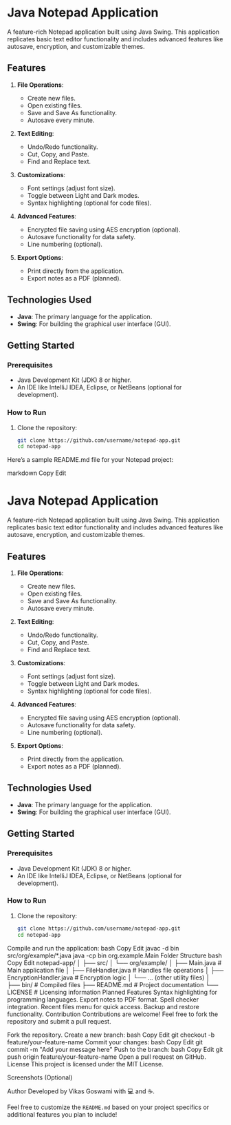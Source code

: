 # Java Notepad Application

A feature-rich Notepad application built using Java Swing. This application replicates basic text editor functionality and includes advanced features like autosave, encryption, and customizable themes.

## Features

1. **File Operations**:
   - Create new files.
   - Open existing files.
   - Save and Save As functionality.
   - Autosave every minute.

2. **Text Editing**:
   - Undo/Redo functionality.
   - Cut, Copy, and Paste.
   - Find and Replace text.

3. **Customizations**:
   - Font settings (adjust font size).
   - Toggle between Light and Dark modes.
   - Syntax highlighting (optional for code files).

4. **Advanced Features**:
   - Encrypted file saving using AES encryption (optional).
   - Autosave functionality for data safety.
   - Line numbering (optional).

5. **Export Options**:
   - Print directly from the application.
   - Export notes as a PDF (planned).

## Technologies Used

- **Java**: The primary language for the application.
- **Swing**: For building the graphical user interface (GUI).

## Getting Started

### Prerequisites
- Java Development Kit (JDK) 8 or higher.
- An IDE like IntelliJ IDEA, Eclipse, or NetBeans (optional for development).

### How to Run
1. Clone the repository:
   ```bash
   git clone https://github.com/username/notepad-app.git
   cd notepad-app

Here’s a sample README.md file for your Notepad project:

markdown
Copy
Edit
# Java Notepad Application

A feature-rich Notepad application built using Java Swing. This application replicates basic text editor functionality and includes advanced features like autosave, encryption, and customizable themes.

## Features

1. **File Operations**:
   - Create new files.
   - Open existing files.
   - Save and Save As functionality.
   - Autosave every minute.

2. **Text Editing**:
   - Undo/Redo functionality.
   - Cut, Copy, and Paste.
   - Find and Replace text.

3. **Customizations**:
   - Font settings (adjust font size).
   - Toggle between Light and Dark modes.
   - Syntax highlighting (optional for code files).

4. **Advanced Features**:
   - Encrypted file saving using AES encryption (optional).
   - Autosave functionality for data safety.
   - Line numbering (optional).

5. **Export Options**:
   - Print directly from the application.
   - Export notes as a PDF (planned).

## Technologies Used

- **Java**: The primary language for the application.
- **Swing**: For building the graphical user interface (GUI).

## Getting Started

### Prerequisites
- Java Development Kit (JDK) 8 or higher.
- An IDE like IntelliJ IDEA, Eclipse, or NetBeans (optional for development).

### How to Run
1. Clone the repository:
   ```bash
   git clone https://github.com/username/notepad-app.git
   cd notepad-app
Compile and run the application:
bash
Copy
Edit
javac -d bin src/org/example/*.java
java -cp bin org.example.Main
Folder Structure
bash
Copy
Edit
notepad-app/
│
├── src/
│   └── org/example/
│       ├── Main.java          # Main application file
│       ├── FileHandler.java   # Handles file operations
│       ├── EncryptionHandler.java # Encryption logic
│       └── ... (other utility files)
│
├── bin/                       # Compiled files
├── README.md                  # Project documentation
└── LICENSE                    # Licensing information
Planned Features
Syntax highlighting for programming languages.
Export notes to PDF format.
Spell checker integration.
Recent files menu for quick access.
Backup and restore functionality.
Contribution
Contributions are welcome! Feel free to fork the repository and submit a pull request.

Fork the repository.
Create a new branch:
bash
Copy
Edit
git checkout -b feature/your-feature-name
Commit your changes:
bash
Copy
Edit
git commit -m "Add your message here"
Push to the branch:
bash
Copy
Edit
git push origin feature/your-feature-name
Open a pull request on GitHub.
License
This project is licensed under the MIT License.

Screenshots (Optional)

Author
Developed by Vikas Goswami with 💻 and ☕.

Feel free to customize the `README.md` based on your project specifics or additional features you plan to include!

